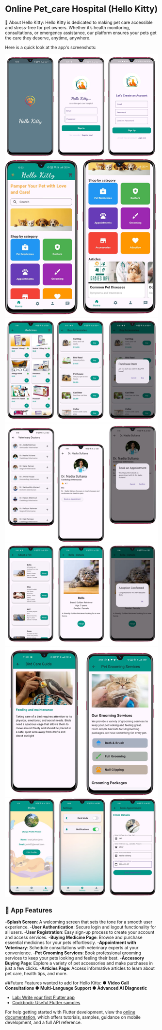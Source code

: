#  Online Pet_care Hospital (Hello Kitty)



🐾 About Hello Kitty:
Hello Kitty is dedicated to making pet care accessible and stress-free for pet owners. Whether it’s health monitoring, consultations, or emergency assistance, our platform ensures your pets get the care they deserve, anytime, anywhere.

Here is a quick look at the app's screenshots:

![image_alt](https://github.com/ishrajarin/online_pet_care_hospital/blob/e0f63ff9c85d59b5513df4973c909172b63fafeb/Screenshot%202024-12-26%20162031.png)
![image_alt](https://github.com/ishrajarin/online_pet_care_hospital/blob/9c1ea99ad1830d201fe2b357f3ca4be711c45730/Screenshot%202024-12-27%20002353.png)
![image_alt](https://github.com/ishrajarin/online_pet_care_hospital/blob/68376242ff4f9ec28a5332adc567bc5e7f31c140/Screenshot%202024-12-27%20002712.png)
![image_alt](https://github.com/ishrajarin/online_pet_care_hospital/blob/db368ba069fcf9c4b3ffda70b0551d925d8ecea7/Screenshot%202024-12-27%20003131.png)
![image_alt](https://github.com/ishrajarin/online_pet_care_hospital/blob/ec7c7cf25c19012ee86192e4c65b96d3c6b2a29c/Screenshot%202024-12-27%20003430.png)
![image_alt](https://github.com/ishrajarin/online_pet_care_hospital/blob/d09bdd24ce9fe8542e0e26a890af8757cef63257/Screenshot%202024-12-27%20003726.png)
![image_alt](https://github.com/ishrajarin/online_pet_care_hospital/blob/9f0423aa458ecf31f8866845a82221098f5060cb/Screenshot%202024-12-26%20162200.png)


##   🌟 App Features

-**Splash Screen**: A welcoming screen that sets the tone for a smooth user experience.
-**User Authentication**: Secure login and logout functionality for all users.
-**User Registration**: Easy sign-up process to create your account and access services.
-**Buying Medicine Page**: Browse and purchase essential medicines for your pets effortlessly.
-**Appointment with Veterinary**: Schedule consultations with veterinary experts at your convenience.
-**Pet Grooming Services**: Book professional grooming services to keep your pets looking and feeling their best.
-**Accessory Buying Page**: Explore a variety of pet accessories and make purchases in just a few clicks.
-**Articles Page**: Access informative articles to learn about pet care, health tips, and more.

##Future Features wanted to add for Hello Kitty:
 ● **Video Call Consultations**
 ● **Multi-Language Support**
 ● **Advanced AI Diagnostic**

 
 

- [Lab: Write your first Flutter app](https://docs.flutter.dev/get-started/codelab)
- [Cookbook: Useful Flutter samples](https://docs.flutter.dev/cookbook)

For help getting started with Flutter development, view the
[online documentation](https://docs.flutter.dev/), which offers tutorials,
samples, guidance on mobile development, and a full API reference.
